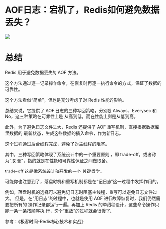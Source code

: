 # AOF日志：宕机了，Redis如何避免数据丢失？

![](https://cdn.jsdelivr.net/gh/rongweihe/ImageHost01/redis0400.png)



# 总结

 Redis 用于避免数据丢失的 AOF 方法。

这个方法通过逐一记录操作命令，在恢复时再逐一执行命令的方式，保证了数据的可靠性。 

这个方法看似“简单”，但也是充分考虑了对 Redis 性能的影响。

总结来说，它提供了 AOF 日志的三种写回策略，分别是 Always、Everysec 和 No，这三种策略在可靠性上是 从高到低，而在性能上则是从低到高。 

此外，为了避免日志文件过大，Redis 还提供了 AOF 重写机制，直接根据数据库里数据的 最新状态，生成这些数据的插入命令，作为新日志。

这个过程通过后台线程完成，避免了对主线程的阻塞。 

其中，三种写回策略体现了系统设计中的一个重要原则 ，即 trade-off，或者称为“取 舍”，指的就是在性能和可靠性保证之间做取舍。

trade-off 这是做系统设计和开发的一个 关键哲学。

可能你也注意到了，落盘时机和重写机制都是在“记日志”这一过程中发挥作用的。

例如，落盘时机的选择可以避免记日志时阻塞主线程，重写可以避免日志文件过大。 但是，在“用日志”的过程中，也就是使用 AOF 进行故障恢复时，我们仍然需要把所有的 操作记录都运行一遍。再加上 Redis 的单线程设计，这些命令操作只能一条一条按顺序执 行，这个“重放”的过程就会很慢了。

参考：《极客时间-Redis核心技术和实战》
